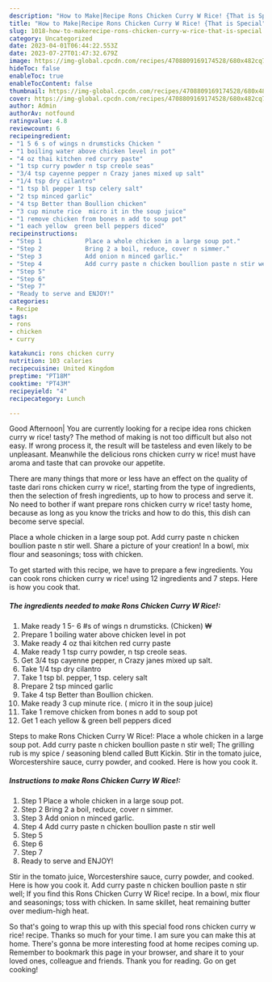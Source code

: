 ```yaml
---
description: "How to Make|Recipe Rons Chicken Curry W Rice! {That is Special"
title: "How to Make|Recipe Rons Chicken Curry W Rice! {That is Special"
slug: 1018-how-to-makerecipe-rons-chicken-curry-w-rice-that-is-special
category: Uncategorized
date: 2023-04-01T06:44:22.553Z
date: 2023-07-27T01:47:32.679Z
image: https://img-global.cpcdn.com/recipes/4708809169174528/680x482cq70/rons-chicken-curry-w-rice-recipe-main-photo.jpg
hideToc: false
enableToc: true
enableTocContent: false
thumbnail: https://img-global.cpcdn.com/recipes/4708809169174528/680x482cq70/rons-chicken-curry-w-rice-recipe-main-photo.jpg
cover: https://img-global.cpcdn.com/recipes/4708809169174528/680x482cq70/rons-chicken-curry-w-rice-recipe-main-photo.jpg
author: Admin
authorAv: notfound
ratingvalue: 4.8
reviewcount: 6
recipeingredient:
- "1 5 6 s of wings n drumsticks Chicken "
- "1 boiling water above chicken level in pot"
- "4 oz thai kitchen red curry paste"
- "1 tsp curry powder n tsp creole seas"
- "3/4 tsp cayenne pepper n Crazy janes mixed up salt"
- "1/4 tsp dry cilantro"
- "1 tsp bl pepper 1 tsp celery salt"
- "2 tsp minced garlic"
- "4 tsp Better than Boullion chicken"
- "3 cup minute rice  micro it in the soup juice"
- "1 remove chicken from bones n add to soup pot"
- "1 each yellow  green bell peppers diced"
recipeinstructions:
- "Step 1            Place a whole chicken in a large soup pot."
- "Step 2            Bring 2 a boil, reduce, cover n simmer."
- "Step 3            Add onion n minced garlic."
- "Step 4            Add curry paste n chicken boullion paste n stir well"
- "Step 5"
- "Step 6"
- "Step 7"
- "Ready to serve and ENJOY!"
categories:
- Recipe
tags:
- rons
- chicken
- curry

katakunci: rons chicken curry 
nutrition: 103 calories
recipecuisine: United Kingdom
preptime: "PT18M"
cooktime: "PT43M"
recipeyield: "4"
recipecategory: Lunch

---
```



Good Afternoon| You are currently looking for a recipe idea rons chicken curry w rice! tasty? The method of making is not too difficult but also not easy. If wrong process it, the result will be tasteless and even likely to be unpleasant. Meanwhile the delicious rons chicken curry w rice! must have aroma and taste that can provoke our appetite.






There are many things that more or less have an effect on the quality of taste dari rons chicken curry w rice!, starting from the type of ingredients, then the selection of fresh ingredients, up to how to process and serve it. No need to bother if want prepare rons chicken curry w rice! tasty home, because as long as you know the tricks and how to do this, this dish can become serve special.


Place a whole chicken in a large soup pot. Add curry paste n chicken boullion paste n stir well. Share a picture of your creation! In a bowl, mix flour and seasonings; toss with chicken.


To get started with this recipe, we have to prepare a few ingredients. You can cook rons chicken curry w rice! using 12 ingredients and 7 steps. Here is how you cook that.

<!--inarticleads1-->

##### The ingredients needed to make Rons Chicken Curry W Rice!:

1. Make ready 1 5- 6 #s of wings n drumsticks. (Chicken) ₩
1. Prepare 1 boiling water above chicken level in pot
1. Make ready 4 oz thai kitchen red curry paste
1. Make ready 1 tsp curry powder, n tsp creole seas.
1. Get 3/4 tsp cayenne pepper, n Crazy janes mixed up salt.
1. Take 1/4 tsp dry cilantro
1. Take 1 tsp bl. pepper, 1 tsp. celery salt
1. Prepare 2 tsp minced garlic
1. Take 4 tsp Better than Boullion chicken.
1. Make ready 3 cup minute rice. ( micro it in the soup juice)
1. Take 1 remove chicken from bones n add to soup pot
1. Get 1 each yellow &amp; green bell peppers diced


Steps to make Rons Chicken Curry W Rice!: Place a whole chicken in a large soup pot. Add curry paste n chicken boullion paste n stir well; The grilling rub is my spice / seasoning blend called Butt Kickin. Stir in the tomato juice, Worcestershire sauce, curry powder, and cooked. Here is how you cook it. 

<!--inarticleads2-->

##### Instructions to make Rons Chicken Curry W Rice!:

1. Step 1            Place a whole chicken in a large soup pot.
1. Step 2            Bring 2 a boil, reduce, cover n simmer.
1. Step 3            Add onion n minced garlic.
1. Step 4            Add curry paste n chicken boullion paste n stir well
1. Step 5
1. Step 6
1. Step 7
1. Ready to serve and ENJOY!

Stir in the tomato juice, Worcestershire sauce, curry powder, and cooked. Here is how you cook it. Add curry paste n chicken boullion paste n stir well; If you find this Rons Chicken Curry W Rice! recipe. In a bowl, mix flour and seasonings; toss with chicken. In same skillet, heat remaining butter over medium-high heat. 

So that's going to wrap this up with this special food rons chicken curry w rice! recipe. Thanks so much for your time. I am sure you can make this at home. There's gonna be more interesting food at home recipes coming up. Remember to bookmark this page in your browser, and share it to your loved ones, colleague and friends. Thank you for reading. Go on get cooking!
